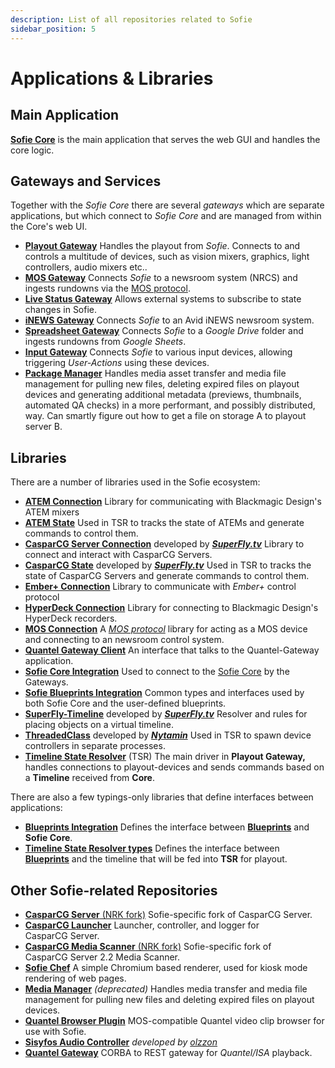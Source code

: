 ```yaml
---
description: List of all repositories related to Sofie
sidebar_position: 5
---
```


# Applications & Libraries

## Main Application

[**Sofie&nbsp;Core**](https://github.com/Sofie-Automation/sofie-core) is the main application that serves the web GUI and handles the core logic.

## Gateways and Services

Together with the _Sofie&nbsp;Core_ there are several _gateways_ which are separate applications, but which connect to _Sofie&nbsp;Core_ and are managed from within the Core's web UI.

- [**Playout Gateway**](https://github.com/Sofie-Automation/sofie-core/tree/master/packages/playout-gateway) Handles the playout from _Sofie_. Connects to and controls a multitude of devices, such as vision mixers, graphics, light controllers, audio mixers etc..
- [**MOS Gateway**](https://github.com/Sofie-Automation/sofie-core/tree/master/packages/mos-gateway) Connects _Sofie_ to a newsroom system \(NRCS\) and ingests rundowns via the [MOS protocol](http://mosprotocol.com/).
- [**Live Status Gateway**](https://github.com/Sofie-Automation/sofie-core/tree/master/packages/live-status-gateway) Allows external systems to subscribe to state changes in Sofie.
- [**iNEWS Gateway**](https://github.com/tv2/inews-ftp-gateway) Connects _Sofie_ to an Avid iNEWS newsroom system.
- [**Spreadsheet Gateway**](https://github.com/SuperFlyTV/spreadsheet-gateway) Connects _Sofie_ to a _Google Drive_ folder and ingests rundowns from _Google Sheets_.
- [**Input Gateway**](https://github.com/Sofie-Automation/sofie-input-gateway) Connects _Sofie_ to various input devices, allowing triggering _User-Actions_ using these devices.
- [**Package Manager**](https://github.com/Sofie-Automation/sofie-package-manager) Handles media asset transfer and media file management for pulling new files, deleting expired files on playout devices and generating additional metadata (previews, thumbnails, automated QA checks) in a more performant, and possibly distributed, way. Can smartly figure out how to get a file on storage A to playout server B.

## Libraries

There are a number of libraries used in the Sofie ecosystem:

- [**ATEM Connection**](https://github.com/Sofie-Automation/sofie-atem-connection) Library for communicating with Blackmagic Design's ATEM mixers
- [**ATEM State**](https://github.com/Sofie-Automation/sofie-atem-state) Used in TSR to tracks the state of ATEMs and generate commands to control them.
- [**CasparCG&nbsp;Server Connection**](https://github.com/SuperFlyTV/casparcg-connection) developed by **[_SuperFly.tv_](https://github.com/SuperFlyTV)** Library to connect and interact with CasparCG&nbsp;Servers.
- [**CasparCG State**](https://github.com/superflytv/casparcg-state) developed by **[_SuperFly.tv_](https://github.com/SuperFlyTV)** Used in TSR to tracks the state of CasparCG&nbsp;Servers and generate commands to control them.
- [**Ember+ Connection**](https://github.com/Sofie-Automation/sofie-emberplus-connection) Library to communicate with _Ember+_ control protocol
- [**HyperDeck Connection**](https://github.com/Sofie-Automation/sofie-hyperdeck-connection) Library for connecting to Blackmagic Design's HyperDeck recorders.
- [**MOS Connection**](https://github.com/Sofie-Automation/sofie-mos-connection/) A [_MOS protocol_](http://mosprotocol.com/) library for acting as a MOS device and connecting to an newsroom control system.
- [**Quantel Gateway Client**](https://github.com/Sofie-Automation/sofie-quantel-gateway-client) An interface that talks to the Quantel-Gateway application.
- [**Sofie&nbsp;Core Integration**](https://github.com/Sofie-Automation/sofie-core-integration) Used to connect to the [Sofie&nbsp;Core](https://github.com/Sofie-Automation/sofie-core) by the Gateways.
- [**Sofie Blueprints Integration**](https://www.npmjs.com/package/@sofie-automation/blueprints-integration) Common types and interfaces used by both Sofie&nbsp;Core and the user-defined blueprints.
- [**SuperFly-Timeline**](https://github.com/SuperFlyTV/supertimeline) developed by **[_SuperFly.tv_](https://github.com/SuperFlyTV)** Resolver and rules for placing objects on a virtual timeline.
- [**ThreadedClass**](https://github.com/nytamin/threadedClass) developed by **[_Nytamin_](https://github.com/nytamin)** Used in TSR to spawn device controllers in separate processes.
- [**Timeline State Resolver**](https://github.com/Sofie-Automation/sofie-timeline-state-resolver) \(TSR\) The main driver in **Playout Gateway,** handles connections to playout-devices and sends commands based on a **Timeline** received from **Core**.

There are also a few typings-only libraries that define interfaces between applications:

- [**Blueprints Integration**](https://www.npmjs.com/package/@sofie-automation/blueprints-integration) Defines the interface between [**Blueprints**](../user-guide/concepts-and-architecture.md#blueprints) and **Sofie&nbsp;Core**.
- [**Timeline State Resolver types**](https://www.npmjs.com/package/timeline-state-resolver-types) Defines the interface between [**Blueprints**](../user-guide/concepts-and-architecture.md#blueprints) and the timeline that will be fed into **TSR** for playout.

## Other Sofie-related Repositories

- [**CasparCG&nbsp;Server** \(NRK fork\)](https://github.com/nrkno/sofie-casparcg-server) Sofie-specific fork of CasparCG&nbsp;Server.
- [**CasparCG Launcher**](https://github.com/Sofie-Automation/sofie-casparcg-launcher) Launcher, controller, and logger for CasparCG&nbsp;Server.
- [**CasparCG Media Scanner** \(NRK fork\)](https://github.com/nrkno/sofie-casparcg-server) Sofie-specific fork of CasparCG&nbsp;Server 2.2 Media&nbsp;Scanner.
- [**Sofie Chef**](https://github.com/Sofie-Automation/sofie-chef) A simple Chromium based renderer, used for kiosk mode rendering of web pages.
- [**Media Manager**](https://github.com/nrkno/sofie-media-management) _(deprecated)_ Handles media transfer and media file management for pulling new files and deleting expired files on playout devices.
- [**Quantel Browser Plugin**](https://github.com/Sofie-Automation/sofie-quantel-browser-plugin) MOS-compatible Quantel video clip browser for use with Sofie.
- [**Sisyfos Audio Controller**](https://github.com/nrkno/sofie-sisyfos-audio-controller) _developed by [*olzzon*](https://github.com/olzzon/)_
- [**Quantel Gateway**](https://github.com/Sofie-Automation/sofie-quantel-gateway) CORBA to REST gateway for _Quantel/ISA_ playback.
